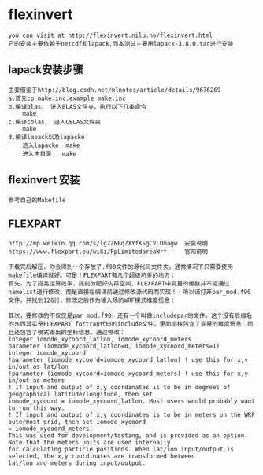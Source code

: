 # flexinvert
    you can visit at http://flexinvert.nilu.no/flexinvert.html
    它的安装主要依赖于netcdf和lapack,而本测试主要用lapack-3.8.0.tar进行安装
## lapack安装步骤
    主要借鉴于http://blog.csdn.net/mlnotes/article/details/9676269
    a.首先cp make.inc.example make.inc
    b.编译blas， 进入BLAS文件夹，执行以下几条命令
        make
    c.编译cblas， 进入CBLAS文件夹
        make
    d.编译lapack以及lapacke
        进入lapacke  make
        进入主目录   make
## flexinvert 安装
    参考自己的Makefile
## FLEXPART
    http://mp.weixin.qq.com/s/lg7ZNBqZXYfKSgCVLUmagw  安装说明
    https://www.flexpart.eu/wiki/FpLimitedareaWrf     官网说明
    
    下载完后解压，你会得到一个存放了.f90文件的源代码文件夹。通常情况下只需要使用makefile编译就好。可是！FLEXPART有几个超级坑爹的地方：
    首先，为了提高运算效率，提前分配好内存空间，FLEXPART中变量的维数并不能通过namelist进行修改，而是直接在编译前通过修改源代码而实现！！所以请打开par_mod.f90文件，并找到126行，修改之后作为输入场的WRF模式维度信息：
    
    其次，要修改的不仅仅是par_mod.f90，还有一个叫做includepar的文件。这个没有后缀名的东西其实是FLEXPART fortran代码的include文件，里面同样包含了变量的维度信息，而且还包含了模式输出的坐标信息。通过修改：
    integer iomode_xycoord_latlon, iomode_xycoord_meters
    parameter (iomode_xycoord_latlon=0, iomode_xycoord_meters=1)
    integer iomode_xycoord
    !parameter (iomode_xycoord=iomode_xycoord_latlon) ! use this for x,y in/out as lat/lon
    !parameter (iomode_xycoord=iomode_xycoord_meters) ! use this for x,y in/out as meters
    ! If input and output of x,y coordinates is to be in degrees of geographical latitude/longitude, then set 
    iomode_xycoord = iomode_xycoord_latlon. Most users would probably want to run this way.
    ! If input and output of x,y coordinates is to be in meters on the WRF outermost grid, then set iomode_xycoord
    = iomode_xycoord_meters.
    This was used for development/testing, and is provided as an option. Note that the meters units are used internally
    for calculating particle positions. When lat/lon input/output is selected, the x,y coordinates are transformed between 
    lat/lon and meters during input/output.
